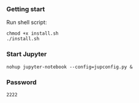 ### Getting start

Run shell script:
```
chmod +x install.sh
./install.sh
```

### Start Jupyter

```
nohup jupyter-notebook --config=jupconfig.py &
```

### Password

`2222`